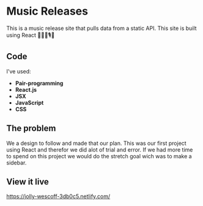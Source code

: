 # Music Releases
This is a music release site that pulls data from a static API. This site is built using React 👩‍🎤🥁🎙🥳

## Code
I've used:
  * **Pair-programming**
  * **React.js**
  * **JSX**
  * **JavaScript**
  * **CSS**

## The problem
We a design to follow and made that our plan. This was our first project using React and therefor we did alot of trial and error. If we had more time to spend on this project we would do the stretch goal wich was to make a sidebar.

## View it live

https://jolly-wescoff-3db0c5.netlify.com/
